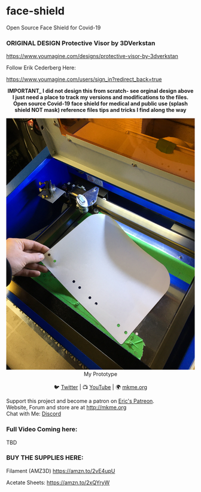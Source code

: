 # face-shield
Open Source Face Shield for Covid-19

### ORIGINAL DESIGN Protective Visor by 3DVerkstan 

 https://www.youmagine.com/designs/protective-visor-by-3dverkstan
 
 Follow Erik Cederberg Here: 

 https://www.youmagine.com/users/sign_in?redirect_back=true
 
<p align="center">
<b>IMPORTANT_ I did not design this from scratch- see orginal design above I just need a place to track my versions and modifications to the files. Open source Covid-19 face shield for medical and public use (splash shield NOT mask) reference files tips and tricks I find along the way</b><br>

 <p align="center"><img src="https://github.com/MKme/face-shield/blob/master/Photos/2.JPG"/>
My Prototype
  <br>
<br>🐦 <a href="https://twitter.com/mkmeorg">Twitter</a>
| 📺 <a href="https://www.youtube.com/mkmeorg">YouTube</a>
| 🌍 <a href="http://www.mkme.org">mkme.org</a><br>

Support this project and become a patron on <a href="http://mkme.org/patreon">Eric's Patreon</a>.<br>
Website, Forum and store are at http://mkme.org <br>
Chat with Me: <a href="https://discord.gg/j9S4Fgv">Discord</a></b>
</p>

### Full Video Coming here:
TBD

### BUY THE SUPPLIES HERE:

Filament (AMZ3D) https://amzn.to/2vE4upU

Acetate Sheets: https://amzn.to/2xQYryW



